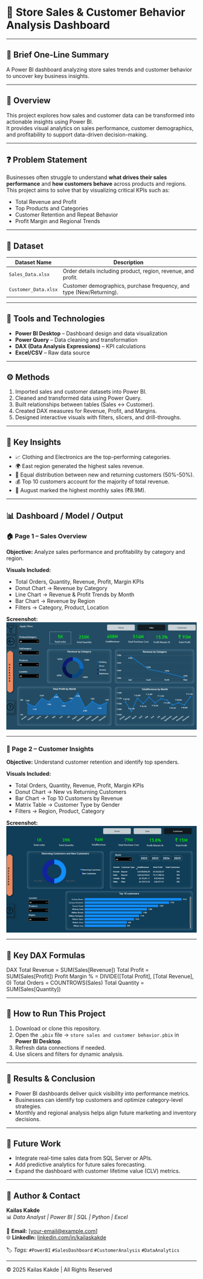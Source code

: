 


# 🛒 Store Sales & Customer Behavior Analysis Dashboard  

---

## 📘 **Brief One-Line Summary**
A Power BI dashboard analyzing store sales trends and customer behavior to uncover key business insights.

---

## 🧭 **Overview**
This project explores how sales and customer data can be transformed into actionable insights using Power BI.  
It provides visual analytics on sales performance, customer demographics, and profitability to support data-driven decision-making.

---

## ❓ **Problem Statement**
Businesses often struggle to understand **what drives their sales performance** and **how customers behave** across products and regions.  
This project aims to solve that by visualizing critical KPIs such as:
- Total Revenue and Profit  
- Top Products and Categories  
- Customer Retention and Repeat Behavior  
- Profit Margin and Regional Trends  

---

## 🧩 **Dataset**
| Dataset Name | Description |
|---------------|-------------|
| `Sales_Data.xlsx` | Order details including product, region, revenue, and profit. |
| `Customer_Data.xlsx` | Customer demographics, purchase frequency, and type (New/Returning). |

---

## 🧠 **Tools and Technologies**
- **Power BI Desktop** – Dashboard design and data visualization  
- **Power Query** – Data cleaning and transformation  
- **DAX (Data Analysis Expressions)** – KPI calculations  
- **Excel/CSV** – Raw data source  

---

## ⚙️ **Methods**
1. Imported sales and customer datasets into Power BI.  
2. Cleaned and transformed data using Power Query.  
3. Built relationships between tables (Sales ↔ Customer).  
4. Created DAX measures for Revenue, Profit, and Margins.  
5. Designed interactive visuals with filters, slicers, and drill-throughs.  

---

## 🔑 **Key Insights**
- 📈 Clothing and Electronics are the top-performing categories.  
- 🌍 East region generated the highest sales revenue.  
- 👥 Equal distribution between new and returning customers (50%-50%).  
- 💰 Top 10 customers account for the majority of total revenue.  
- 🧾 August marked the highest monthly sales (₹8.9M).  

---

## 📊 **Dashboard / Model / Output**

### 🏠 Page 1 – Sales Overview  
**Objective:** Analyze sales performance and profitability by category and region.  

**Visuals Included:**
- Total Orders, Quantity, Revenue, Profit, Margin KPIs  
- Donut Chart → Revenue by Category  
- Line Chart → Revenue & Profit Trends by Month  
- Bar Chart → Revenue by Region  
- Filters → Category, Product, Location  

**Screenshot:**  
![Sales Overview Page](https://github.com/kailaskakde/Store-sales-and-Customer-Behavier-using-powerBI/blob/main/Screen%20Short/sales%20page.png)

---

### 👥 Page 2 – Customer Insights  
**Objective:** Understand customer retention and identify top spenders.  

**Visuals Included:**
- Total Orders, Quantity, Revenue, Profit, Margin KPIs  
- Donut Chart → New vs Returning Customers  
- Bar Chart → Top 10 Customers by Revenue  
- Matrix Table → Customer Type by Gender  
- Filters → Region, Product, Category  

**Screenshot:**  
![Customer Insights Page](https://github.com/kailaskakde/Store-sales-and-Customer-Behavier-using-powerBI/blob/main/Screen%20Short/customers%20page.png)

---

## 🧮 **Key DAX Formulas**
DAX
Total Revenue = SUM(Sales[Revenue])
Total Profit = SUM(Sales[Profit])
Profit Margin % = DIVIDE([Total Profit], [Total Revenue], 0)
Total Orders = COUNTROWS(Sales)
Total Quantity = SUM(Sales[Quantity])

---

## 🧰 **How to Run This Project**
1. Download or clone this repository.
2. Open the `.pbix` file → `store sales and customer behavior.pbix` in **Power BI Desktop**.
3. Refresh data connections if needed.
4. Use slicers and filters for dynamic analysis.

---

## 🏁 **Results & Conclusion**
- Power BI dashboards deliver quick visibility into performance metrics.  
- Businesses can identify top customers and optimize category-level strategies.  
- Monthly and regional analysis helps align future marketing and inventory decisions.  

---

## 🔮 **Future Work**
- Integrate real-time sales data from SQL Server or APIs.  
- Add predictive analytics for future sales forecasting.  
- Expand the dashboard with customer lifetime value (CLV) metrics.  

---

## 👤 **Author & Contact**
**Kailas Kakde**  
📊 *Data Analyst | Power BI | SQL | Python | Excel*  

📧 **Email:** [your-email@example.com]  
🌐 **LinkedIn:** [linkedin.com/in/kailaskakde](https://linkedin.com/in/kailaskakde)  

🏷️ *Tags:* `#PowerBI` `#SalesDashboard` `#CustomerAnalysis` `#DataAnalytics`  

---

© 2025 Kailas Kakde | All Rights Reserved
